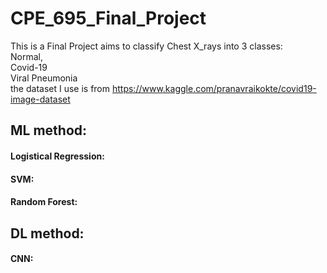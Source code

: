 # CPE_695_Final_Project

This is a Final Project aims to classify Chest X_rays into 3 classes:   
Normal,   
Covid-19  
Viral Pneumonia   
the dataset I use is from https://www.kaggle.com/pranavraikokte/covid19-image-dataset


## ML method:
#### Logistical Regression:
#### SVM:
#### Random Forest:



## DL method:
#### CNN:
